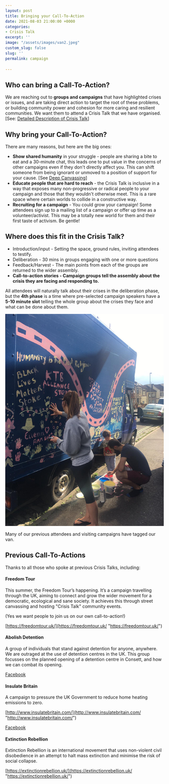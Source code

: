 ```yaml
---
layout: post
title: Bringing your Call-To-Action
date: 2021-08-03 21:00:00 +0000
categories:
- Crisis Talk
excerpt: ''
image: "/assets/images/van2.jpeg"
custom_slug: false
slug: ''
permalink: campaign

---
```

## Who can bring a Call-To-Action?

We are reaching out to **groups and campaigns** that have highlighted crises or issues, and are taking direct action to target the root of these problems, or building community power and cohesion for more caring and resilient communities. We want them to attend a Crisis Talk that we have organised. \[See: [Detailed Description of Crisis Talk](https://freedomtour.uk/crisis-talk)\]

## Why bring your Call-To-Action?

There are many reasons, but here are the big ones:

* **Show shared humanity** in your struggle - people are sharing a bite to eat and a 30-minute chat, this leads one to put value in the concerns of other campaigns even if they don't directly affect you. This can shift someone from being ignorant or unmoved to a position of support for your cause. \[See [Deep Canvassing](https://www.ted.com/talks/david_fleischer_how_to_fight_prejudice_through_policy_conversations "Deep Canvassing TED Talk")\]
* **Educate people that are hard to reach** - the Crisis Talk is inclusive in a way that exposes many non-progressive or radical people to your campaign and those that they wouldn't otherwise meet. This is a rare space where certain worlds to collide in a constructive way.
* **Recruiting for a campaign** - You could grow your campaign! Some attendees sign up to a mailing list of a campaign or offer up time as a volunteer/activist. This may be a totally new world for them and their first taste of activism. Be gentle!

## Where does this fit in the Crisis Talk?

* Introduction/input - Setting the space, ground rules, inviting attendees to testify.
* Deliberation - 30 mins in groups engaging with one or more questions
* Feedback/Harvest - The main points from each of the groups are returned to the wider assembly.
* **Call-to-action stories - Campaign groups tell the assembly about the crisis they are facing and responding to.**

All attendees will naturally talk about their crises in the deliberation phase, but the **4th phase** is a time where pre-selected campaign speakers have a **5-10 minute slot** telling the whole group about the crises they face and what can be done about them.

![](/assets/images/campaigns-on-van.jpeg)

Many of our previous attendees and visiting campaigns have tagged our van.

## Previous Call-To-Actions

Thanks to all those who spoke at previous Crisis Talks, including:

#### Freedom Tour

This summer, the Freedom Tour’s happening. It’s a campaign travelling through the UK, aiming to connect and grow the wider movement for a democratic, ecological and sane society. It achieves this through street canvassing and hosting "Crisis Talk" community events.

(Yes we want people to join us on our own call-to-action!)

[https://freedomtour.uk/](https://freedomtour.uk/ "https://freedomtour.uk/")

#### Abolish Detention

A group of individuals that stand against detention for anyone, anywhere. We are outraged at the use of detention centres in the UK. This group focusses on the planned opening of a detention centre in Consett, and how we can combat its opening.

[Facebook](https://www.facebook.com/Abolish-Detention-Hassockfield-103117778532701/ "Abolish Detention - Hassockfield Facebook")

#### Insulate Britain

A campaign to pressure the UK Government to reduce home heating emissions to zero.

[http://www.insulatebritain.com/](http://www.insulatebritain.com/ "http://www.insulatebritain.com/")

[Facebook](https://www.facebook.com/insulatebritain "Insulate Britain Facebook")

#### Extinction Rebellion

Extinction Rebellion is an international movement that uses non-violent civil disobedience in an attempt to halt mass extinction and minimise the risk of social collapse.

[https://extinctionrebellion.uk/](https://extinctionrebellion.uk/ "https://extinctionrebellion.uk/")